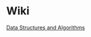 # Wiki

[Data Structures and Algorithms](https://github.com/AlexandreYembo/interview/wiki/Data-Structures-and-Algorithms)
